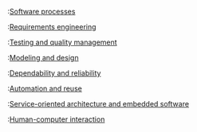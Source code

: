 :[Software processes](../software_processes.md)

:[Requirements engineering](../requirements_engineering.md)

:[Testing and quality management](../testing_and_quality_management.md)

:[Modeling and design](../modeling_and_design.md)

:[Dependability and reliability](../dependability_and_reliability.md)

:[Automation and reuse](../automation_and_reuse.md)

:[Service-oriented architecture and embedded software](../soa_and_embedded_software.md)

:[Human-computer interaction](../human_computer_interaction.md)
